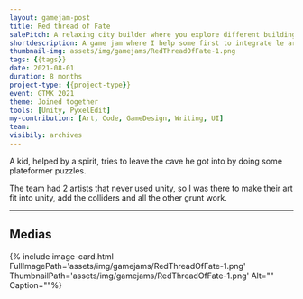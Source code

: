 ```yaml
---
layout: gamejam-post
title: Red thread of Fate
salePitch: A relaxing city builder where you explore different building styles while following funny and whimsical stories.
shortdescription: A game jam where I help some first to integrate le art and level design in unity.
thumbnail-img: assets/img/gamejams/RedThreadOfFate-1.png
tags: {{tags}}
date: 2021-08-01
duration: 8 months
project-type: {{project-type}}
event: GTMK 2021
theme: Joined together
tools: [Unity, PyxelEdit]
my-contribution: [Art, Code, GameDesign, Writing, UI]
team: 
visibily: archives
---
```


A kid, helped by a spirit, tries to leave the cave he got into by doing some plateformer puzzles.

The team had 2 artists that never used unity, so I was there to make their art fit into unity, add the colliders and all the other grunt work.

***
## Medias

<div class="row">
{% include image-card.html FullImagePath='assets/img/gamejams/RedThreadOfFate-1.png' ThumbnailPath='assets/img/gamejams/RedThreadOfFate-1.png' Alt="" Caption=""%}
</div>
